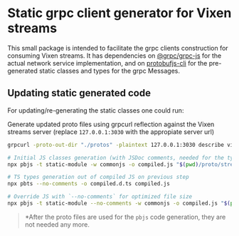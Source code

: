 # Static grpc client generator for Vixen streams

This small package is intended to facilitate the grpc clients construction for consuming Vixen streams. It has dependencies on [@grpc/grpc-js](https://github.com/grpc/grpc-node/tree/master/packages/grpc-js) for the actual network service implementation, and on [protobufjs-cli](https://github.com/protobufjs/protobuf.js/tree/master/cli) for the pre-generated static classes and types for the grpc Messages.

## Updating static generated code

For updating/re-generating the static classes one could run:

Generate updated proto files using grpcurl reflection against the Vixen streams server (replace `127.0.0.1:3030` with the appropiate server url)

```bash
grpcurl -proto-out-dir "./protos" -plaintext 127.0.0.1:3030 describe vixen.stream.ProgramStreams.Subscribe
```

```bash
# Initial JS classes generation (with JSDoc comments, needed for the types generation next step)
npx pbjs -t static-module -w commonjs -o compiled.js "$(pwd)/proto/stream.proto" "$(pwd)/proto/parser.proto"

# TS types generation out of compiled JS on previous step
npx pbts --no-comments -o compiled.d.ts compiled.js

# Override JS with `--no-comments` for optimized file size
npx pbjs -t static-module --no-comments -w commonjs -o compiled.js "$(pwd)/proto/stream.proto" "$(pwd)/proto/parser.proto"
```

> \*After the proto files are used for the `pbjs` code generation, they are not needed any more.
